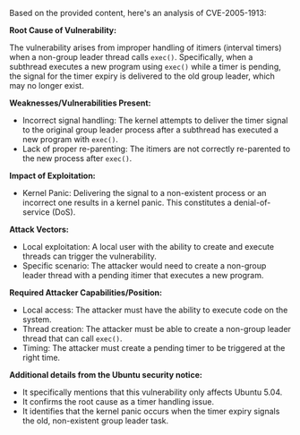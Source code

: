 Based on the provided content, here's an analysis of CVE-2005-1913:

**Root Cause of Vulnerability:**

The vulnerability arises from improper handling of itimers (interval timers) when a non-group leader thread calls `exec()`. Specifically, when a subthread executes a new program using `exec()` while a timer is pending, the signal for the timer expiry is delivered to the old group leader, which may no longer exist.

**Weaknesses/Vulnerabilities Present:**

- Incorrect signal handling: The kernel attempts to deliver the timer signal to the original group leader process after a subthread has executed a new program with `exec()`.
- Lack of proper re-parenting: The itimers are not correctly re-parented to the new process after `exec()`.

**Impact of Exploitation:**

- Kernel Panic: Delivering the signal to a non-existent process or an incorrect one results in a kernel panic. This constitutes a denial-of-service (DoS).

**Attack Vectors:**

- Local exploitation: A local user with the ability to create and execute threads can trigger the vulnerability.
- Specific scenario: The attacker would need to create a non-group leader thread with a pending itimer that executes a new program.

**Required Attacker Capabilities/Position:**

- Local access: The attacker must have the ability to execute code on the system.
- Thread creation: The attacker must be able to create a non-group leader thread that can call `exec()`.
- Timing: The attacker must create a pending timer to be triggered at the right time.

**Additional details from the Ubuntu security notice:**

- It specifically mentions that this vulnerability only affects Ubuntu 5.04.
- It confirms the root cause as a timer handling issue.
- It identifies that the kernel panic occurs when the timer expiry signals the old, non-existent group leader task.